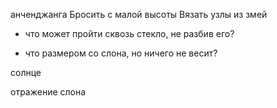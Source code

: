 анченджанга
Бросить с малой высоты
Вязать узлы из змей

- что может пройти сквозь стекло, не разбив его?

- что размером со слона, но ничего не весит?

солнце

отражение слона

